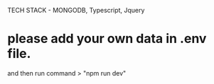 TECH STACK - MONGODB, Typescript, Jquery

# please add your own data in .env file.

and then run command > "npm run dev"